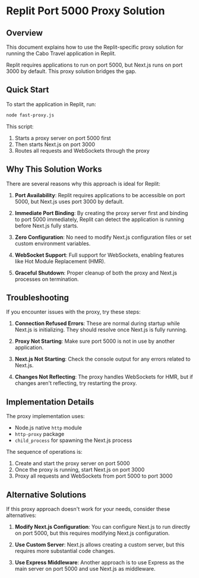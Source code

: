 # Replit Port 5000 Proxy Solution

## Overview

This document explains how to use the Replit-specific proxy solution for running the Cabo Travel application in Replit. 

Replit requires applications to run on port 5000, but Next.js runs on port 3000 by default. This proxy solution bridges the gap.

## Quick Start

To start the application in Replit, run:

```bash
node fast-proxy.js
```

This script:
1. Starts a proxy server on port 5000 first
2. Then starts Next.js on port 3000
3. Routes all requests and WebSockets through the proxy

## Why This Solution Works

There are several reasons why this approach is ideal for Replit:

1. **Port Availability**: Replit requires applications to be accessible on port 5000, but Next.js uses port 3000 by default.

2. **Immediate Port Binding**: By creating the proxy server first and binding to port 5000 immediately, Replit can detect the application is running before Next.js fully starts.

3. **Zero Configuration**: No need to modify Next.js configuration files or set custom environment variables.

4. **WebSocket Support**: Full support for WebSockets, enabling features like Hot Module Replacement (HMR).

5. **Graceful Shutdown**: Proper cleanup of both the proxy and Next.js processes on termination.

## Troubleshooting

If you encounter issues with the proxy, try these steps:

1. **Connection Refused Errors**: These are normal during startup while Next.js is initializing. They should resolve once Next.js is fully running.

2. **Proxy Not Starting**: Make sure port 5000 is not in use by another application.

3. **Next.js Not Starting**: Check the console output for any errors related to Next.js.

4. **Changes Not Reflecting**: The proxy handles WebSockets for HMR, but if changes aren't reflecting, try restarting the proxy.

## Implementation Details

The proxy implementation uses:

- Node.js native `http` module
- `http-proxy` package
- `child_process` for spawning the Next.js process

The sequence of operations is:

1. Create and start the proxy server on port 5000
2. Once the proxy is running, start Next.js on port 3000
3. Proxy all requests and WebSockets from port 5000 to port 3000

## Alternative Solutions

If this proxy approach doesn't work for your needs, consider these alternatives:

1. **Modify Next.js Configuration**: You can configure Next.js to run directly on port 5000, but this requires modifying Next.js configuration.

2. **Use Custom Server**: Next.js allows creating a custom server, but this requires more substantial code changes.

3. **Use Express Middleware**: Another approach is to use Express as the main server on port 5000 and use Next.js as middleware.
